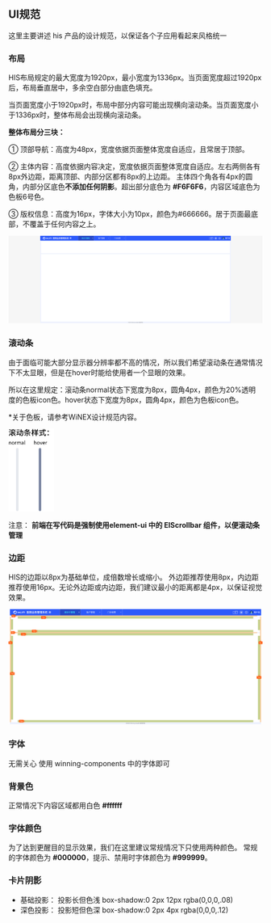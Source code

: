 <!--
 * @Author: smallalso<hu141418@gmail.com>
 * @Date: 2020-12-16 20:41:02
 * @LastEditors: smallalso<hu141418@gmail.com>
 * @LastEditTime: 2020-12-17 14:53:52
 * @FilePath: /his-doc/docs/standard/index.md
-->

## UI规范

这里主要讲述 his 产品的设计规范，以保证各个子应用看起来风格统一

### 布局

HIS布局规定的最大宽度为1920px，最小宽度为1336px。当页面宽度超过1920px后，布局垂直居中，多余空白部分由底色填充。

当页面宽度小于1920px时，布局中部分内容可能出现横向滚动条。当页面宽度小于1336px时，整体布局会出现横向滚动条。

__整体布局分三块：__

① 顶部导航：高度为48px，宽度依据页面整体宽度自适应，且常居于顶部。

② 主体内容：高度依据内容决定，宽度依据页面整体宽度自适应。左右两侧各有8px外边距，距离顶部、内部分区都有8px的上边距。
主体四个角各有4px的圆角，内部分区底色**不添加任何阴影**。超出部分底色为 __#F6F6F6__，内容区域底色为色板6号色。

③ 版权信息：高度为16px，字体大小为10px，颜色为#666666。居于页面最底部，不覆盖于任何内容之上。

<img src="./imgs/2560.jpg">

### 滚动条

由于面临可能大部分显示器分辨率都不高的情况，所以我们希望滚动条在通常情况下不太显眼，但是在hover时能给使用者一个显眼的效果。

所以在这里规定：滚动条normal状态下宽度为8px，圆角4px，颜色为20%透明度的色板icon色。hover状态下宽度为8px，圆角4px，颜色为色板icon色。

*关于色板，请参考WiNEX设计规范内容。

<img width="90px" src="./imgs/scroll.jpg"/>


注意： **前端在写代码是强制使用element-ui 中的 ElScrollbar 组件，以便滚动条管理**

### 边距

HIS的边距以8px为基础单位，成倍数增长或缩小。
外边距推荐使用8px，内边距推荐使用16px。无论外边距或内边距，我们建议最小的距离都是4px，以保证视觉效果。

<img src="./imgs/padding.png" />

### 字体

无需关心 使用 winning-components 中的字体即可

### 背景色

正常情况下内容区域都用白色 __#ffffff__

### 字体颜色

为了达到更醒目的显示效果，我们在这里建议常规情况下只使用两种颜色。
常规的字体颜色为 __#000000__，提示、禁用时字体颜色为 __#999999__。

### 卡片阴影

- 基础投影： 投影长但色浅 box-shadow:0 2px 12px rgba(0,0,0,.08)
- 深色投影： 投影短但色深 box-shadow:0 2px 4px rgba(0,0,0,.12)
